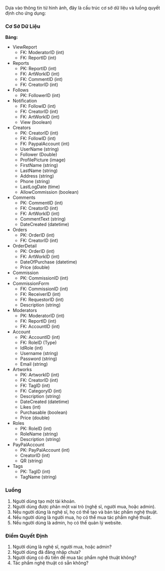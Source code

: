 Dựa vào thông tin từ hình ảnh, đây là cấu trúc cơ sở dữ liệu và luồng quyết định cho ứng dụng:

### Cơ Sở Dữ Liệu

**Bảng:**
- ViewReport
  - FK: ModeratorID (int)
  - FK: ReportID (int)
- Reports
  - PK: ReportID  (int)
  - FK: ArtWorkID (int)
  - FK: CommentID (int)
  - FK: CreatorID (int)
- Follows
  - PK: FollowerID (int)
- Notification
  - FK: FollowID  (int)
  - FK: CreatorID (int)
  - FK: ArtWorkID (int)
  - View    (boolean)
- Creators
  - PK: CreatorID (int)
  - FK: FollowID (int)
  - FK: PaypalAccount (int)
  - UserName  (string)
  - Follower (Double)
  - ProfilePicture (image)
  - FirstName (string)
  - LastName  (string)
  - Address (string)
  - Phone (string)
  - LastLogDate (time)
  - AllowCommission (boolean)
- Comments
  - PK: CommentID (int)
  - FK: CreatorID (int)
  - FK: ArtWorkID (int)
  - CommentText (string)
  - DateCreated (datetime)
- Orders
  - PK: OrderID (int)
  - FK: CreatorID (int)
- OrderDetail
  - PK: OrderID (int)
  - FK: ArtWorkID (int)
  - DateOfPurchase (datetime)
  - Price (double)
- Commission
  - PK: CommissionID (int)
- CommissionForm
  - FK: CommissionID (int)
  - FK: ReceiverID (int)
  - FK: RequestorID  (int)
  - Description (string)
- Moderators
  - PK: ModeratorID (int)
  - FK: ReportID (int)
  - FK: AccountID (int)
- Account
  - PK: AccountID (int)
  - FK: RoleID  (Type)
  - IdRole (int)
  - Username  (string)
  - Password  (string)
  - Email (string)
- Artworks
  - PK: ArtworkID (int)
  - FK: CreatorID (int)
  - FK: TagID (int)
  - FK: CategoryID (int)
  - Description (string)
  - DateCreated (datetime)
  - Likes (int)
  - Purchasable (boolean)
  - Price (double)
- Roles
  - PK: RoleID (int)
  - RoleName (string)
  - Description (string)
- PayPalAccount
  - PK: PayPalAccount (int)
  - CreatorID  (int)
  - QR (string)
- Tags
  - PK: TagID (int)
  - TagName (string)

### Luồng

1. Người dùng tạo một tài khoản.
2. Người dùng được phân một vai trò (nghệ sĩ, người mua, hoặc admin).
3. Nếu người dùng là nghệ sĩ, họ có thể tạo và bán tác phẩm nghệ thuật.
4. Nếu người dùng là người mua, họ có thể mua tác phẩm nghệ thuật.
5. Nếu người dùng là admin, họ có thể quản lý website.

### Điểm Quyết Định

1. Người dùng là nghệ sĩ, người mua, hoặc admin?
2. Người dùng đã đăng nhập chưa?
3. Người dùng có đủ tiền để mua tác phẩm nghệ thuật không?
4. Tác phẩm nghệ thuật có sẵn không?

